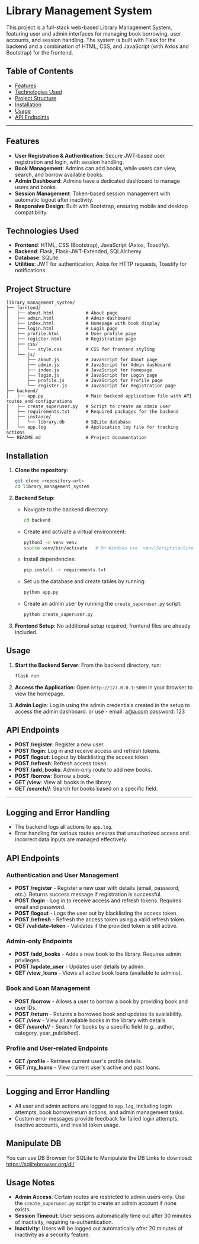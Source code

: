
# Library Management System

This project is a full-stack web-based Library Management System, featuring user and admin interfaces for managing book borrowing, user accounts, and session handling. The system is built with Flask for the backend and a combination of HTML, CSS, and JavaScript (with Axios and Bootstrap) for the frontend.

## Table of Contents
- [Features](#features)
- [Technologies Used](#technologies-used)
- [Project Structure](#project-structure)
- [Installation](#installation)
- [Usage](#usage)
- [API Endpoints](#api-endpoints)

---

## Features

- **User Registration & Authentication**: Secure JWT-based user registration and login, with session handling.
- **Book Management**: Admins can add books, while users can view, search, and borrow available books.
- **Admin Dashboard**: Admins have a dedicated dashboard to manage users and books.
- **Session Management**: Token-based session management with automatic logout after inactivity.
- **Responsive Design**: Built with Bootstrap, ensuring mobile and desktop compatibility.

## Technologies Used

- **Frontend**: HTML, CSS (Bootstrap), JavaScript (Axios, Toastify).
- **Backend**: Flask, Flask-JWT-Extended, SQLAlchemy.
- **Database**: SQLite
- **Utilities**: JWT for authentication, Axios for HTTP requests, Toastify for notifications.

## Project Structure

```plaintext
library_management_system/
├── forntend/
│   ├── about.html            # About page
│   ├── admin.html            # Admin dashboard
│   ├── index.html            # Homepage with book display
│   ├── login.html            # Login page
│   ├── profile.html          # User profile page
│   ├── register.html         # Registration page
│   ├── css/
│   │   └── style.css         # CSS for frontend styling
│   └── js/
│       ├── about.js          # JavaScript for About page
│       ├── admin.js          # JavaScript for Admin dashboard
│       ├── index.js          # JavaScript for Homepage
│       ├── login.js          # JavaScript for Login page
│       ├── profile.js        # JavaScript for Profile page
│       └── register.js       # JavaScript for Registration page
├── backend/
│   ├── app.py                # Main backend application file with API routes and configurations
│   ├── create_superuser.py   # Script to create an admin user
│   ├── requirements.txt      # Required packages for the backend
│   ├── instance/
│   │   └── library.db        # SQLite database
│   └── app.log               # Application log file for tracking actions
└── README.md                 # Project documentation
```

## Installation

1. **Clone the repository**:
   ```bash
   git clone <repository-url>
   cd library_management_system
   ```

2. **Backend Setup**:
    - Navigate to the backend directory:
      ```bash
      cd backend
      ```
    - Create and activate a virtual environment:
      ```bash
      python3 -m venv venv
      source venv/bin/activate   # On Windows use `venv\Scripts\activate`
      ```
    - Install dependencies:
      ```bash
      pip install -r requirements.txt
      ```
    - Set up the database and create tables by running:
      ```bash
      python app.py
      ```
    - Create an admin user by running the `create_superuser.py` script:
      ```bash
      python create_superuser.py
      ```

3. **Frontend Setup**:
   No additional setup required; frontend files are already included.

## Usage

1. **Start the Backend Server**:
   From the backend directory, run:
   ```bash
   flask run
   ```

2. **Access the Application**:
   Open `http://127.0.0.1:5000` in your browser to view the homepage.

3. **Admin Login**:
   Log in using the admin credentials created in the setup to access the admin dashboard.
   or use - email: a@a.com  password: 123

## API Endpoints

- **POST /register**: Register a new user.
- **POST /login**: Log in and receive access and refresh tokens.
- **POST /logout**: Logout by blacklisting the access token.
- **POST /refresh**: Refresh access token.
- **POST /add_books**: Admin-only route to add new books.
- **POST /borrow**: Borrow a book.
- **GET /view**: View all books in the library.
- **GET /search/<field>/<keyword>**: Search for books based on a specific field.

---

## Logging and Error Handling
- The backend logs all actions to `app.log`.
- Error handling for various routes ensures that unauthorized access and incorrect data inputs are managed effectively.



## API Endpoints

### Authentication and User Management
- **POST /register** - Register a new user with details (email, password, etc.). Returns success message if registration is successful.
- **POST /login** - Log in to receive access and refresh tokens. Requires email and password.
- **POST /logout** - Logs the user out by blacklisting the access token.
- **POST /refresh** - Refresh the access token using a valid refresh token.
- **GET /validate-token** - Validates if the provided token is still active.

### Admin-only Endpoints
- **POST /add_books** - Adds a new book to the library. Requires admin privileges.
- **POST /update_user** - Updates user details by admin.
- **GET /view_loans** - Views all active book loans (available to admins).

### Book and Loan Management
- **POST /borrow** - Allows a user to borrow a book by providing book and user IDs.
- **POST /return** - Returns a borrowed book and updates its availability.
- **GET /view** - View all available books in the library with details.
- **GET /search/<field>/<keyword>** - Search for books by a specific field (e.g., author, category, year_published).

### Profile and User-related Endpoints
- **GET /profile** - Retrieve current user's profile details.
- **GET /my_loans** - View current user's active and past loans.

---

## Logging and Error Handling

- All user and admin actions are logged to `app.log`, including login attempts, book borrow/return actions, and admin management tasks.
- Custom error messages provide feedback for failed login attempts, inactive accounts, and invalid token usage.

## Manipulate DB
You can use DB Browser for SQLite to Manipulate the DB
Links to download: https://sqlitebrowser.org/dl/

## Usage Notes

- **Admin Access**: Certain routes are restricted to admin users only. Use the `create_superuser.py` script to create an admin account if none exists.
- **Session Timeout**: User sessions automatically time out after 30 minutes of inactivity, requiring re-authentication.
- **Inactivity**: Users will be logged out automatically after 20 minutes of inactivity as a security feature.

